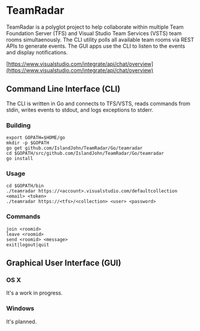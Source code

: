 # TeamRadar

TeamRadar is a polyglot project to help collaborate within multiple Team Foundation Server (TFS) and Visual Studio Team Services (VSTS) team rooms simultaenously. The CLI utility polls all available team rooms via REST APIs to generate events. The GUI apps use the CLI to listen to the events and display notifications.  

[https://www.visualstudio.com/integrate/api/chat/overview](https://www.visualstudio.com/integrate/api/chat/overview)

## Command Line Interface (CLI)

The CLI is written in Go and connects to TFS/VSTS, reads commands from stdin, writes events to stdout, and logs exceptions to stderr.

### Building

```
export GOPATH=$HOME/go
mkdir -p $GOPATH
go get github.com/IslandJohn/TeamRadar/Go/teamradar
cd $GOPATH/src/github.com/IslandJohn/TeamRadar/Go/teamradar
go install
```

### Usage 

```
cd $GOPATH/bin
./teamradar https://<account>.visualstudio.com/defaultcollection <email> <token>
./teamradar https://<tfs>/<collection> <user> <password>
```

### Commands

```
join <roomid>
leave <roomid>
send <roomid> <message>
exit|logout|quit
```

## Graphical User Interface (GUI)

### OS X

It's a work in progress.

### Windows

It's planned.
